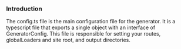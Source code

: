 ### Introduction 

The config.ts file is the main configuration file for the generator. It is a typescript file that exports a single object with an interface of GeneratorConfig. This file is responsible for setting your routes, globalLoaders and site root, and output directories.